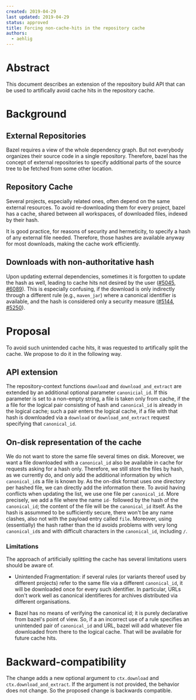 ```yaml
---
created: 2019-04-29
last updated: 2019-04-29
status: approved
title: Forcing non-cache-hits in the repository cache
authors:
  - aehlig
---
```



# Abstract

This document describes an extension of the repository build API that can
be used to artifically avoid cache hits in the repository cache.

# Background

## External Repositories

Bazel requires a view of the whole dependency graph. But not everybody organizes
their source code in a single repository. Therefore, bazel has the concept of
external repositories to specify additional parts of the source tree to be
fetched from some other location.

## Repository Cache

Several projects, especially related ones, often depend on the same external
resources. To avoid re-downloading them for every project, bazel has a cache,
shared between all workspaces, of downloaded files, indexed by their hash.

It is good practice, for reasons of security and hermeticity, to specify
a hash of any external file needed. Therefore, those hashes are available
anyway for most downloads, making the cache work efficiently.

## Downloads with non-authoritative hash

Upon updating external dependencies, sometimes it is forgotten to update the
hash as well, leading to cache hits not desired by the user
([#5045](https://github.com/bazelbuild/bazel/issues/5045),
 [#6089](https://github.com/bazelbuild/bazel/issues/6089)).
This is especially confusing, if the download is only indirectly through
a different rule (e.g., `maven_jar`) where a canonical identifier is available,
and the hash is considered only a security measure
([#5144](https://github.com/bazelbuild/bazel/issues/5144),
 [#5250](https://github.com/bazelbuild/bazel/issues/5250)).

# Proposal

To avoid such unintended cache hits, it was requested to artifically
split the cache. We propose to do it in the following way.

## API extension

The repository-context functions `download` and `download_and_extract` are
extended by an additional optional parameter `canonicial_id`. If this parameter
is set to a non-empty string, a file is taken only from cache, if the a
file for the logical pair consisting of hash and `canonical_id`
is already in the logical cache; such a pair enters the logical cache, if a
file with that hash is downloaded via a `download` or `download_and_extract`
request specifying that `canonical_id`.

## On-disk representation of the cache

We do not want to store the same file several times on disk. Moreover, we
want a file downloaded with a `canonical_id` also be available in cache for
requests asking for a hash only. Therefore, we still store the files by
hash, as we currently do, and only add the additional information by which
`canonical_id`s a file is known by. As the on-disk format uses one directory per
hashed file, we can directly add the information there. To avoid having
conflicts when updating the list, we use one file per `canonical_id`. More
precisely, we add a file where the name `id-` followed by the hash of the
`canonical_id`; the content of the file will be the `canonical_id` itself.
As the hash is assummed to be sufficiently secure, there won't be any
name clashes, also not with the payload entry called `file`. Moreover, using
(essentially) the hash rather than the id avoids problems with very long
`canonical_id`s and with difficult characters in the `canonical_id`,
including `/`.

### Limitations

The approach of artificially splitting the cache has several limitations users
should be aware of.

- Unintended Fragmentation: if several rules (or variants thereof used
  by different projects) refer to the same file via a different `canonical_id`,
  it will be downloaded once for every such identifier. In particular, URLs
  don't work well as canonical identifieres for archives distributed via
  different organisations.

- Bazel has no means of verifying the canonical id; it is purely declarative
  from bazel's point of view. So, if a an incorrect use of a rule specifies
  an unintended pair of `canonical_id` and URL, bazel will add whatever file
  downloaded from there to the logical cache. That will be available for
  future cache hits.

# Backward-compatibility

The change adds a new optional argument to `ctx.download` and
`ctx.download_and_extract`. If the argument is not provided, the behavior
does not change. So the proposed change is backwards compatible.
